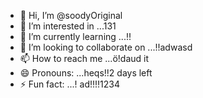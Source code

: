 - 👋 Hi, I’m @soodyOriginal
- 👀 I’m interested in ...131
- 🌱 I’m currently learning ...!!
- 💞️ I’m looking to collaborate on ...!!adwasd
- 📫 How to reach me ...ö!daud it
- 😄 Pronouns: ...heqs!!2 days left
- ⚡ Fun fact: ...!
ad!!!!1234
<!---ad
soodyOriginal/soodyOriginal is a ✨ special ✨ repository because its `README.md` (this file) appears on your GitHub profile.
You can click the Preview link to take a look at your changes.
--->
